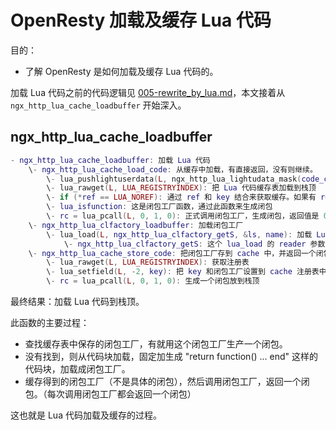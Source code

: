 
# OpenResty 加载及缓存 Lua 代码

目的：

- 了解 OpenResty 是如何加载及缓存 Lua 代码的。

加载 Lua 代码之前的代码逻辑见 [005-rewrite_by_lua.md](005-rewrite_by_lua.md#ngx_http_lua_rewrite_handler执行流程)，本文接着从 `ngx_http_lua_cache_loadbuffer` 开始深入。

## ngx_http_lua_cache_loadbuffer

```lua
- ngx_http_lua_cache_loadbuffer: 加载 Lua 代码
    \- ngx_http_lua_cache_load_code: 从缓存中加载，有直接返回，没有则继续。
        \- lua_pushlightuserdata(L, ngx_http_lua_lightudata_mask(code_cache_key))
        \- lua_rawget(L, LUA_REGISTRYINDEX): 把 Lua 代码缓存表加载到栈顶
        \- if (*ref == LUA_NOREF): 通过 ref 和 key 结合来获取缓存。如果有 ref，就用 ref，如果没有，就用 key。如果用 key 也没找到，就是没缓存，后续需要加载。
        \- lua_isfunction: 这是闭包工厂函数，通过此函数来生成闭包
        \- rc = lua_pcall(L, 0, 1, 0): 正式调用闭包工厂，生成闭包，返回值是 0 表示成功，否则就是失败了。
    \- ngx_http_lua_clfactory_loadbuffer: 加载闭包工厂
        \- lua_load(L, ngx_http_lua_clfactory_getS, &ls, name): 加载 Lua Chunk 成一个函数。这个函数其实是一个闭包 "return function() ... end"，其中 "return function" 和 "end" 是 ngx_http_lua_clfactory_getS 函数固定添加的
            \- ngx_http_lua_clfactory_getS: 这个 lua_load 的 reader 参数，用于读取 lua chunk。
    \- ngx_http_lua_cache_store_code: 把闭包工厂存到 cache 中，并返回一个闭包。
        \- lua_rawget(L, LUA_REGISTRYINDEX): 获取注册表
        \- lua_setfield(L, -2, key): 把 key 和闭包工厂设置到 cache 注册表中，或者是把 key、ref、闭包工厂设置到 cache 注册表中。
        \- rc = lua_pcall(L, 0, 1, 0): 生成一个闭包放到栈顶
```

最终结果：加载 Lua 代码到栈顶。

此函数的主要过程：

- 查找缓存表中保存的闭包工厂，有就用这个闭包工厂生产一个闭包。
- 没有找到，则从代码块加载，固定加生成 "return function() ... end" 这样的代码块，加载成闭包工厂。
- 缓存得到的闭包工厂（不是具体的闭包），然后调用闭包工厂，返回一个闭包。（每次调用闭包工厂都会返回一个闭包）

这也就是 Lua 代码加载及缓存的过程。
